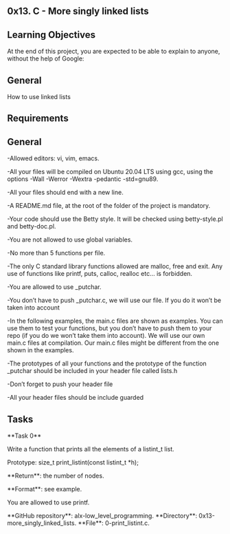 ## 0x13. C - More singly linked lists

## Learning Objectives
At the end of this project, you are expected to be able to explain to anyone, without the help of Google:

## General
How to use linked lists

## Requirements

## General

-Allowed editors: vi, vim, emacs.

-All your files will be compiled on Ubuntu 20.04 LTS using gcc, using the options -Wall -Werror -Wextra -pedantic -std=gnu89.

-All your files should end with a new line.

-A README.md file, at the root of the folder of the project is mandatory.

-Your code should use the Betty style. It will be checked using betty-style.pl and betty-doc.pl.

-You are not allowed to use global variables.

-No more than 5 functions per file.

-The only C standard library functions allowed are malloc, free and exit. Any use of functions like printf, puts, calloc, realloc etc… is forbidden.

-You are allowed to use \_putchar.

-You don’t have to push \_putchar.c, we will use our file. If you do it won’t be taken into account

-In the following examples, the main.c files are shown as examples. You can use them to test your functions, but you don’t have to push them to your repo (if you do we won’t take them into account). We will use our own main.c files at compilation. Our main.c files might be different from the one shown in the examples.

-The prototypes of all your functions and the prototype of the function \_putchar should be included in your header file called lists.h

-Don’t forget to push your header file

-All your header files should be include guarded


## Tasks

\*\*Task 0\*\*

Write a function that prints all the elements of a listint\_t list.

Prototype: size\_t print\_listint(const listint\_t \*h);

\*\*Return\*\*: the number of nodes.

\*\*Format\*\*: see example.

You are allowed to use printf.

\*\*GitHub repository\*\*: alx-low\_level\_programming.
\*\*Directory\*\*: 0x13-more\_singly\_linked\_lists.
\*\*File\*\*: 0-print\_listint.c.
